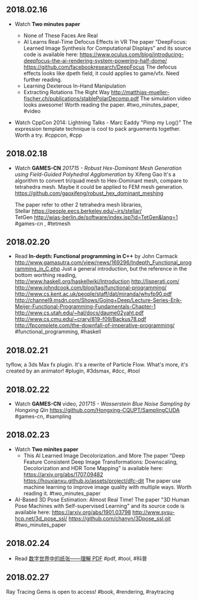 ## 2018.02.16
- Watch **Two minutes paper**
    - None of These Faces Are Real
	- AI Learns Real-Time Defocus Effects in VR
		The paper "DeepFocus: Learned Image Synthesis for Computational Displays" and its source code is available here:
    	https://www.oculus.com/blog/introducing-deepfocus-the-ai-rendering-system-powering-half-dome/
	    https://github.com/facebookresearch/DeepFocus
	    The defocus effects looks like dpeth field, it could applies to game/vfx. Need further reading.
	- Learning Dexterous In-Hand Manipulation
	- Extracting Rotations The Right Way
	  http://matthias-mueller-fischer.ch/publications/stablePolarDecomp.pdf
	  The simulation video looks awesome! Worth reading the paper.
	#two_minutes_paper, #video
  
- Watch CppCon 2014: Lightning Talks - Marc Eaddy "Pimp my Log()"
  The expression template technique is cool to pack arguements together.
  Worth a try.
  #cppcon, #cpp

## 2018.02.18
- Watch **GAMES-CN**
  *201715 - Robust Hex-Dominant Mesh Generation using Field-Guided Polyhedral Agglomeration* by Xifeng Gao
	It's a algorithm to convert tri/quad mesh to Hex-Dominant mesh, compare to tetrahedra mesh.	
	Maybe it could be applied to FEM mesh generation.	
	https://github.com/gaoxifeng/robust_hex_dominant_meshing
	
	The paper refer to other 2 tetrahedra mesh libraries, 	
	Stellar https://people.eecs.berkeley.edu/~jrs/stellar/	
	TetGen http://wias-berlin.de/software/index.jsp?id=TetGen&lang=1
  #games-cn , #tetmesh

## 2018.02.20
- Read **In-depth: Functional programming in C++** by John Carmack
	http://www.gamasutra.com/view/news/169296/Indepth_Functional_programming_in_C.php
	Just a general introduction, but the reference in the bottom worthing reading,
	http://www.haskell.org/haskellwiki/Introduction
	http://lisperati.com/
	http://www.johndcook.com/blog/tag/functional-programming/
	http://www.cs.kent.ac.uk/people/staff/dat/miranda/whyfp90.pdf
	http://channel9.msdn.com/Shows/Going+Deep/Lecture-Series-Erik-Meijer-Functional-Programming-Fundamentals-Chapter-1
	http://www.cs.utah.edu/~hal/docs/daume02yaht.pdf
	http://www.cs.cmu.edu/~crary/819-f09/Backus78.pdf
	http://fpcomplete.com/the-downfall-of-imperative-programming/
  #functional_programming, #haskell

## 2018.02.21
tyflow, a 3ds Max fx plugin. It's a rewrite of Particle Flow.
What's more, it's created by an animator!
#plugin, #3dsmax, #dcc, #tool

## 2018.02.22
- Watch **GAMES-CN** video,  *201715 - Wasserstein Blue Noise Sampling by Hongxing Qin*
  https://github.com/Hongxing-CQUPT/SamplingCUDA
  #games-cn, #sampling

## 2018.02.23
- Watch **Two minites paper**
	- This AI Learned Image Decolorization..and More
	  The paper "Deep Feature Consistent Deep Image Transformations: Downscaling, Decolorization and HDR Tone Mapping" is available here:
	  https://arxiv.org/abs/1707.09482
	  https://houxianxu.github.io/assets/project/dfc-dit
	  The paper use machine learning to improve image quality with multiple ways. Worth reading it.	
  #two_minutes_paper 
- AI-Based 3D Pose Estimation: Almost Real Time!
  The paper "3D Human Pose Machines with Self-supervised Learning" and its source code is available here:
  https://arxiv.org/abs/1901.03798
  http://www.sysu-hcp.net/3d_pose_ssl/
  https://github.com/chanyn/3Dpose_ssl.git
  #two_minutes_paper 

## 2018.02.24
- Read [数字世界中的纸张——理解 PDF](https://type.cyhsu.xyz/2018/09/understanding-pdf-the-digitalized-paper/)
  #pdf, #tool, #科普
## 2018.02.27
Ray Tracing Gems is open to access!
#book, #rendering, #raytracing